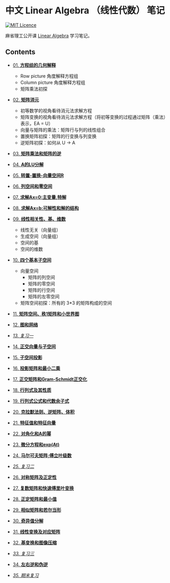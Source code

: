 # 中文 Linear Algebra （线性代数） 笔记

[![MIT Licence](https://badges.frapsoft.com/os/mit/mit.svg?v=103)](https://opensource.org/licenses/mit-license.php)

麻省理工公开课 [Linear Algebra](http://open.163.com/special/opencourse/daishu.html) 学习笔记。

## Contents 

- [01. **方程组的几何解释**](https://github.com/guokaide/math/blob/master/01-%E6%96%B9%E7%A8%8B%E7%BB%84%E7%9A%84%E5%87%A0%E4%BD%95%E8%A7%A3%E9%87%8A/01-%E6%96%B9%E7%A8%8B%E7%BB%84%E7%9A%84%E5%87%A0%E4%BD%95%E8%A7%A3%E9%87%8A.md)
  * Row picture 角度解释方程组
  * Column picture 角度解释方程组
  * 矩阵乘法初探

- [02. **矩阵消元**](https://github.com/guokaide/math/blob/master/02-%E7%9F%A9%E9%98%B5%E6%B6%88%E5%85%83/02-%E7%9F%A9%E9%98%B5%E6%B6%88%E5%85%83.md)
  * 初等数学的视角看待消元法求解方程
  * 矩阵变换的视角看待消元法求解方程（将初等变换的过程通过矩阵（乘法）表示，EA = U）
  * 向量与矩阵的乘法：矩阵行与列的线性组合
  * 置换矩阵初探：矩阵的行变换与列变换
  * 逆矩阵初探：如何从 U -> A

- [03. **矩阵乘法和矩阵的逆**](https://github.com/guokaide/math/blob/master/03-%E4%B9%98%E6%B3%95%E5%92%8C%E9%80%86%E7%9F%A9%E9%98%B5/03-%E4%B9%98%E6%B3%95%E5%92%8C%E9%80%86%E7%9F%A9%E9%98%B5.md)

- [04. **A的LU分解**](https://github.com/guokaide/math/blob/master/04-A%E7%9A%84LU%E5%88%86%E8%A7%A3/04-A%E7%9A%84LU%E5%88%86%E8%A7%A3.md)

- [05. **转置-置换-向量空间R**](https://github.com/guokaide/math/blob/master/05-%E8%BD%AC%E7%BD%AE-%E7%BD%AE%E6%8D%A2-%E5%90%91%E9%87%8F%E7%A9%BA%E9%97%B4R/05-%E8%BD%AC%E7%BD%AE-%E7%BD%AE%E6%8D%A2-%E5%90%91%E9%87%8F%E7%A9%BA%E9%97%B4R.md)

- [06. **列空间和零空间**](https://github.com/guokaide/math/blob/master/06-%E5%88%97%E7%A9%BA%E9%97%B4%E5%92%8C%E9%9B%B6%E7%A9%BA%E9%97%B4/06-%E5%88%97%E7%A9%BA%E9%97%B4%E5%92%8C%E9%9B%B6%E7%A9%BA%E9%97%B4.md)

- [07. **求解Ax=0:主变量,特解**](<https://github.com/guokaide/linear-algebra/blob/master/07-%E6%B1%82%E8%A7%A3Ax%3D0-%E4%B8%BB%E5%8F%98%E9%87%8F-%E7%89%B9%E8%A7%A3/07-%E6%B1%82%E8%A7%A3Ax%3D0-%E4%B8%BB%E5%8F%98%E9%87%8F-%E7%89%B9%E8%A7%A3.md>)

- [08. **求解Ax=b:可解性和解的结构**](https://github.com/guokaide/linear-algebra/blob/master/08-%E6%B1%82%E8%A7%A3Ax%3Db-%E5%8F%AF%E8%A7%A3%E6%80%A7%E5%92%8C%E8%A7%A3%E7%9A%84%E7%BB%93%E6%9E%84/08-%E6%B1%82%E8%A7%A3Ax%3Db-%E5%8F%AF%E8%A7%A3%E6%80%A7%E5%92%8C%E8%A7%A3%E7%9A%84%E7%BB%93%E6%9E%84.md)

- [09. **线性相关性、基、维数**](https://github.com/guokaide/linear-algebra/blob/master/09-%E7%BA%BF%E6%80%A7%E7%9B%B8%E5%85%B3%E6%80%A7-%E5%9F%BA-%E7%BB%B4%E6%95%B0/09-%E7%BA%BF%E6%80%A7%E7%9B%B8%E5%85%B3%E6%80%A7-%E5%9F%BA-%E7%BB%B4%E6%95%B0.md)
  - 线性无关（向量组）
  - 生成空间（向量组）
  - 空间的基
  - 空间的维数

- [10. **四个基本子空间**](https://github.com/guokaide/linear-algebra/blob/master/10-%E5%9B%9B%E4%B8%AA%E5%9F%BA%E6%9C%AC%E5%AD%90%E7%A9%BA%E9%97%B4/10-%E5%9B%9B%E4%B8%AA%E5%9F%BA%E6%9C%AC%E5%AD%90%E7%A9%BA%E9%97%B4.md)

  * 向量空间
    * 矩阵的列空间 
    * 矩阵的零空间
    * 矩阵的行空间
    * 矩阵的左零空间

  - 矩阵空间初探：所有的 3*3 的矩阵构成的空间

- [11. **矩阵空间、秩1矩阵和小世界图**](https://github.com/apachecn/math/blob/master/11-%E7%9F%A9%E9%98%B5%E7%A9%BA%E9%97%B4-%E7%A7%A91%E7%9F%A9%E9%98%B5%E5%92%8C%E5%B0%8F%E4%B8%96%E7%95%8C%E5%9B%BE/11-%E7%9F%A9%E9%98%B5%E7%A9%BA%E9%97%B4-%E7%A7%A91%E7%9F%A9%E9%98%B5%E5%92%8C%E5%B0%8F%E4%B8%96%E7%95%8C%E5%9B%BE.md)

- [12. **图和网络**](https://github.com/apachecn/math/blob/master/12-%E5%9B%BE%E5%92%8C%E7%BD%91%E7%BB%9C/12-%E5%9B%BE%E5%92%8C%E7%BD%91%E7%BB%9C.md)

- [*13. 复习一*](https://github.com/apachecn/math/blob/master/13-%E5%A4%8D%E4%B9%A0%E4%B8%80/13-%E5%A4%8D%E4%B9%A0%E4%B8%80.md)

- [14. **正交向量与子空间**](https://github.com/apachecn/math/blob/master/14-%E6%AD%A3%E4%BA%A4%E5%90%91%E9%87%8F%E4%B8%8E%E5%AD%90%E7%A9%BA%E9%97%B4/14-%E6%AD%A3%E4%BA%A4%E5%90%91%E9%87%8F%E4%B8%8E%E5%AD%90%E7%A9%BA%E9%97%B4.md)

- [15. **子空间投影**](https://github.com/apachecn/math/blob/master/15-%E5%AD%90%E7%A9%BA%E9%97%B4%E6%8A%95%E5%BD%B1/15-%E5%AD%90%E7%A9%BA%E9%97%B4%E6%8A%95%E5%BD%B1.md)

- [16. **投影矩阵和最小二乘**](https://github.com/apachecn/math/blob/master/16-%E6%8A%95%E5%BD%B1%E7%9F%A9%E9%98%B5%E5%92%8C%E6%9C%80%E5%B0%8F%E4%BA%8C%E4%B9%98/16-%E6%8A%95%E5%BD%B1%E7%9F%A9%E9%98%B5%E5%92%8C%E6%9C%80%E5%B0%8F%E4%BA%8C%E4%B9%98.md)

- [17. **正交矩阵和Gram-Schmidt正交化**](https://github.com/apachecn/math/blob/master/17-%E6%AD%A3%E4%BA%A4%E7%9F%A9%E9%98%B5%E5%92%8CGram-Schmidt%E6%AD%A3%E4%BA%A4%E5%8C%96/17-%E6%AD%A3%E4%BA%A4%E7%9F%A9%E9%98%B5%E5%92%8CGram-Schmidt%E6%AD%A3%E4%BA%A4%E5%8C%96.md)

- [18. **行列式及其性质**](https://github.com/apachecn/math/blob/master/18-%E8%A1%8C%E5%88%97%E5%BC%8F%E5%8F%8A%E5%85%B6%E6%80%A7%E8%B4%A8/18-%E8%A1%8C%E5%88%97%E5%BC%8F%E5%8F%8A%E5%85%B6%E6%80%A7%E8%B4%A8.md)

- [19. **行列式公式和代数余子式**](https://github.com/apachecn/math/blob/master/19-%E8%A1%8C%E5%88%97%E5%BC%8F%E5%85%AC%E5%BC%8F%E5%92%8C%E4%BB%A3%E6%95%B0%E4%BD%99%E5%AD%90%E5%BC%8F/19-%E8%A1%8C%E5%88%97%E5%BC%8F%E5%85%AC%E5%BC%8F%E5%92%8C%E4%BB%A3%E6%95%B0%E4%BD%99%E5%AD%90%E5%BC%8F.md)

- [20. **克拉默法则、逆矩阵、体积**](https://github.com/apachecn/math/blob/master/20-%E5%85%8B%E6%8B%89%E9%BB%98%E6%B3%95%E5%88%99-%E9%80%86%E7%9F%A9%E9%98%B5-%E4%BD%93%E7%A7%AF/20-%E5%85%8B%E6%8B%89%E9%BB%98%E6%B3%95%E5%88%99-%E9%80%86%E7%9F%A9%E9%98%B5-%E4%BD%93%E7%A7%AF.md)

- [21. **特征值和特征向量**](https://github.com/apachecn/math/blob/master/21-%E7%89%B9%E5%BE%81%E5%80%BC%E5%92%8C%E7%89%B9%E5%BE%81%E5%90%91%E9%87%8F/21-%E7%89%B9%E5%BE%81%E5%80%BC%E5%92%8C%E7%89%B9%E5%BE%81%E5%90%91%E9%87%8F.md)

- [22. **对角化和A的幂**](https://github.com/apachecn/math/blob/master/22-%E5%AF%B9%E8%A7%92%E5%8C%96%E5%92%8CA%E7%9A%84%E5%B9%82/22-%E5%AF%B9%E8%A7%92%E5%8C%96%E5%92%8CA%E7%9A%84%E5%B9%82.md)

- [23. **微分方程和exp(At)**](https://github.com/apachecn/math/blob/master/23-%E5%BE%AE%E5%88%86%E6%96%B9%E7%A8%8B%E5%92%8Cexp(At)/23-%E5%BE%AE%E5%88%86%E6%96%B9%E7%A8%8B%E5%92%8Cexp(At).md)

- [24. **马尔可夫矩阵;傅立叶级数**](https://github.com/apachecn/math/blob/master/24-%E9%A9%AC%E5%B0%94%E5%8F%AF%E5%A4%AB%E7%9F%A9%E9%98%B5-%E5%82%85%E7%AB%8B%E5%8F%B6%E7%BA%A7%E6%95%B0/24-%E9%A9%AC%E5%B0%94%E5%8F%AF%E5%A4%AB%E7%9F%A9%E9%98%B5-%E5%82%85%E7%AB%8B%E5%8F%B6%E7%BA%A7%E6%95%B0.md)

- [*25. 复习二*](https://github.com/apachecn/math/blob/master/25-%E5%A4%8D%E4%B9%A0%E4%BA%8C/25-%E5%A4%8D%E4%B9%A0%E4%BA%8C.md)

- [26. **对称矩阵及正定性**](https://github.com/apachecn/math/blob/master/26-%E5%AF%B9%E7%A7%B0%E7%9F%A9%E9%98%B5%E5%8F%8A%E6%AD%A3%E5%AE%9A%E6%80%A7/26-%E5%AF%B9%E7%A7%B0%E7%9F%A9%E9%98%B5%E5%8F%8A%E6%AD%A3%E5%AE%9A%E6%80%A7.md)

- [27. **复数矩阵和快速傅里叶变换**](https://github.com/apachecn/math/blob/master/27-%E5%A4%8D%E6%95%B0%E7%9F%A9%E9%98%B5%E5%92%8C%E5%BF%AB%E9%80%9F%E5%82%85%E9%87%8C%E5%8F%B6%E5%8F%98%E6%8D%A2/27-%E5%A4%8D%E6%95%B0%E7%9F%A9%E9%98%B5%E5%92%8C%E5%BF%AB%E9%80%9F%E5%82%85%E9%87%8C%E5%8F%B6%E5%8F%98%E6%8D%A2.md)

- [28. **正定矩阵和最小值**](https://github.com/apachecn/math/blob/master/28-%E6%AD%A3%E5%AE%9A%E7%9F%A9%E9%98%B5%E5%92%8C%E6%9C%80%E5%B0%8F%E5%80%BC/28-%E6%AD%A3%E5%AE%9A%E7%9F%A9%E9%98%B5%E5%92%8C%E6%9C%80%E5%B0%8F%E5%80%BC.md)

- [29. **相似矩阵和若尔当形**](https://github.com/apachecn/math/blob/master/29-%E7%9B%B8%E4%BC%BC%E7%9F%A9%E9%98%B5%E5%92%8C%E8%8B%A5%E5%B0%94%E5%BD%93%E5%BD%A2/29-%E7%9B%B8%E4%BC%BC%E7%9F%A9%E9%98%B5%E5%92%8C%E8%8B%A5%E5%B0%94%E5%BD%93%E5%BD%A2.md)

- [30. **奇异值分解**](https://github.com/apachecn/math/blob/master/30-%E5%A5%87%E5%BC%82%E5%80%BC%E5%88%86%E8%A7%A3/30-%E5%A5%87%E5%BC%82%E5%80%BC%E5%88%86%E8%A7%A3.md)

- [31. **线性变换及对应矩阵**](https://github.com/apachecn/math/blob/master/31-%E7%BA%BF%E6%80%A7%E5%8F%98%E6%8D%A2%E5%8F%8A%E5%AF%B9%E5%BA%94%E7%9F%A9%E9%98%B5/31-%E7%BA%BF%E6%80%A7%E5%8F%98%E6%8D%A2%E5%8F%8A%E5%AF%B9%E5%BA%94%E7%9F%A9%E9%98%B5.md)

- [32. **基变换和图像压缩**](https://github.com/apachecn/math/blob/master/32-%E5%9F%BA%E5%8F%98%E6%8D%A2%E5%92%8C%E5%9B%BE%E5%83%8F%E5%8E%8B%E7%BC%A9/32-%E5%9F%BA%E5%8F%98%E6%8D%A2%E5%92%8C%E5%9B%BE%E5%83%8F%E5%8E%8B%E7%BC%A9.md)

- [*33. 复习三*](https://github.com/apachecn/math/blob/master/33-%E5%A4%8D%E4%B9%A0%E4%B8%89/33-%E5%A4%8D%E4%B9%A0%E4%B8%89.md)

- [34. **左右逆和伪逆**](https://github.com/apachecn/math/blob/master/34-%E5%B7%A6%E5%8F%B3%E9%80%86%E5%92%8C%E4%BC%AA%E9%80%86/34-%E5%B7%A6%E5%8F%B3%E9%80%86%E5%92%8C%E4%BC%AA%E9%80%86.md)

- [*35. 期末复习*](https://github.com/apachecn/math/blob/master/35-%E6%9C%9F%E6%9C%AB%E5%A4%8D%E4%B9%A0/35-%E6%9C%9F%E6%9C%AB%E5%A4%8D%E4%B9%A0.md)




